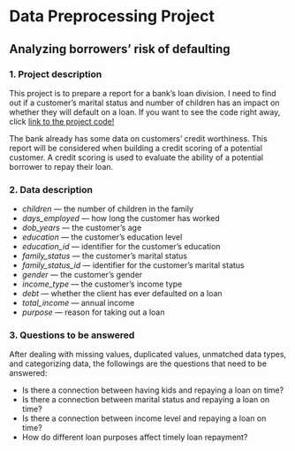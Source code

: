 # Data Preprocessing Project

## Analyzing borrowers’ risk of defaulting

### 1. Project description

This project is to prepare a report for a bank’s loan division. I need to find out if a customer’s marital status and number of children has an impact on whether they will default on a loan. If you want to see the code right away, click [link to the project code!](https://github.com/Herimitsinjo/data-analysis-porfolio1/blob/main/Analysis%20and%20identification%20of%20the%20creditworthy%20clients.ipynb)

The bank already has some data on customers’ credit worthiness. This report will be considered when building a credit scoring of a potential customer. A credit scoring is used to evaluate the ability of a potential
borrower to repay their loan.

### 2. Data description

* *children* — the number of children in the family
* *days_employed* — how long the customer has worked
* *dob_years* — the customer’s age
* *education* — the customer’s education level
* *education_id* — identifier for the customer’s education
* *family_status* — the customer’s marital status
* *family_status_id* — identifier for the customer’s marital status
* *gender* — the customer’s gender
* *income_type* — the customer’s income type
* *debt* — whether the client has ever defaulted on a loan
* *total_income* — annual income
* *purpose* — reason for taking out a loan

### 3. Questions to be answered

After dealing with missing values, duplicated values, unmatched data types, and categorizing data, the followings are the questions that need to be answered:

* Is there a connection between having kids and repaying a loan on time?
* Is there a connection between marital status and repaying a loan on time?
* Is there a connection between income level and repaying a loan on time?
* How do different loan purposes affect timely loan repayment?
